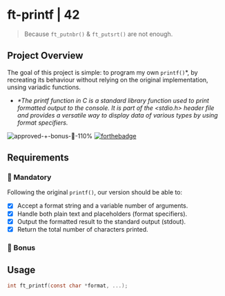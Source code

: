 # ft-printf | 42
>Because `ft_putnbr()` & `ft_putsrt()` are not enough.
## Project Overview
The goal of this project is simple: to program my own `printf()`*, by recreating its behaviour without relying on the original implementation, unsing variadic functions. 
- _*The printf function in C is a standard library function used to print formatted output to the console. It is part of the <stdio.h> header file and provides a versatile way to display data of various types by using format specifiers._

![approved-+-bonus-🌟-110%](https://github.com/user-attachments/assets/ee04d78a-3b66-439c-b267-64b18174d8e8)
[![forthebadge](https://forthebadge.com/images/badges/made-with-c.svg)](https://forthebadge.com)

## Requirements
### 📓 Mandatory
Following the original `printf()`, our version should be able to:
- [x] Accept a format string and a variable number of arguments.
- [x] Handle both plain text and placeholders (format specifiers).
- [x] Output the formatted result to the standard output (stdout).
- [x] Return the total number of characters printed.
### 🌟 Bonus

## Usage
```c
int ft_printf(const char *format, ...);
